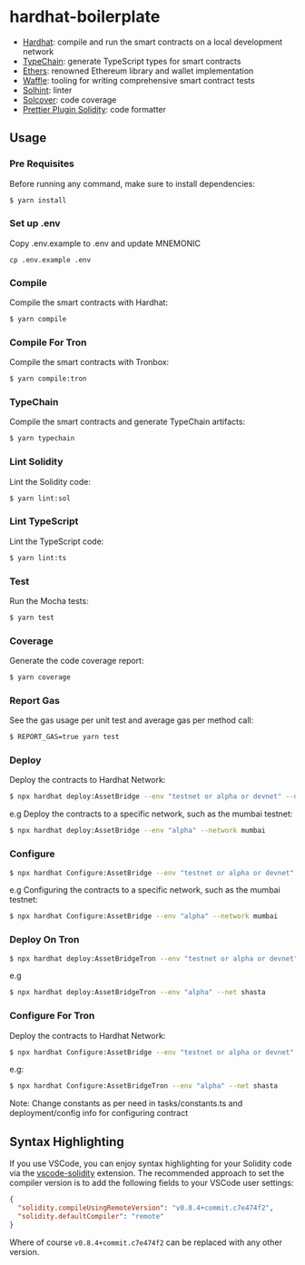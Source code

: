# hardhat-boilerplate

- [Hardhat](https://github.com/nomiclabs/hardhat): compile and run the smart contracts on a local development network
- [TypeChain](https://github.com/ethereum-ts/TypeChain): generate TypeScript types for smart contracts
- [Ethers](https://github.com/ethers-io/ethers.js/): renowned Ethereum library and wallet implementation
- [Waffle](https://github.com/EthWorks/Waffle): tooling for writing comprehensive smart contract tests
- [Solhint](https://github.com/protofire/solhint): linter
- [Solcover](https://github.com/sc-forks/solidity-coverage): code coverage
- [Prettier Plugin Solidity](https://github.com/prettier-solidity/prettier-plugin-solidity): code formatter

## Usage

### Pre Requisites

Before running any command, make sure to install dependencies:

```sh
$ yarn install
```

### Set up .env

Copy .env.example to .env and update MNEMONIC

```
cp .env.example .env
```

### Compile

Compile the smart contracts with Hardhat:

```sh
$ yarn compile
```

### Compile For Tron

Compile the smart contracts with Tronbox:

```sh
$ yarn compile:tron
```

### TypeChain

Compile the smart contracts and generate TypeChain artifacts:

```sh
$ yarn typechain
```

### Lint Solidity

Lint the Solidity code:

```sh
$ yarn lint:sol
```

### Lint TypeScript

Lint the TypeScript code:

```sh
$ yarn lint:ts
```

### Test

Run the Mocha tests:

```sh
$ yarn test
```

### Coverage

Generate the code coverage report:

```sh
$ yarn coverage
```

### Report Gas

See the gas usage per unit test and average gas per method call:

```sh
$ REPORT_GAS=true yarn test
```

### Deploy

Deploy the contracts to Hardhat Network:

```sh
$ npx hardhat deploy:AssetBridge --env "testnet or alpha or devnet" --network ..
```

e.g Deploy the contracts to a specific network, such as the mumbai testnet:

```sh
$ npx hardhat deploy:AssetBridge --env "alpha" --network mumbai
```

### Configure

```sh
$ npx hardhat Configure:AssetBridge --env "testnet or alpha or devnet" --network ..
```

e.g Configuring the contracts to a specific network, such as the mumbai testnet:

```sh
$ npx hardhat Configure:AssetBridge --env "alpha" --network mumbai
```

### Deploy On Tron

```sh
$ npx hardhat deploy:AssetBridgeTron --env "testnet or alpha or devnet" --net "shasta or nile"
```

e.g

```sh
$ npx hardhat deploy:AssetBridgeTron --env "alpha" --net shasta
```

### Configure For Tron

Deploy the contracts to Hardhat Network:

```sh
$ npx hardhat Configure:AssetBridge --env "testnet or alpha or devnet" --network ..
```

e.g:

```sh
$ npx hardhat Configure:AssetBridgeTron --env "alpha" --net shasta
```

Note: Change constants as per need in tasks/constants.ts and deployment/config info for configuring contract

## Syntax Highlighting

If you use VSCode, you can enjoy syntax highlighting for your Solidity code via the
[vscode-solidity](https://github.com/juanfranblanco/vscode-solidity) extension. The recommended approach to set the
compiler version is to add the following fields to your VSCode user settings:

```json
{
  "solidity.compileUsingRemoteVersion": "v0.8.4+commit.c7e474f2",
  "solidity.defaultCompiler": "remote"
}
```

Where of course `v0.8.4+commit.c7e474f2` can be replaced with any other version.
